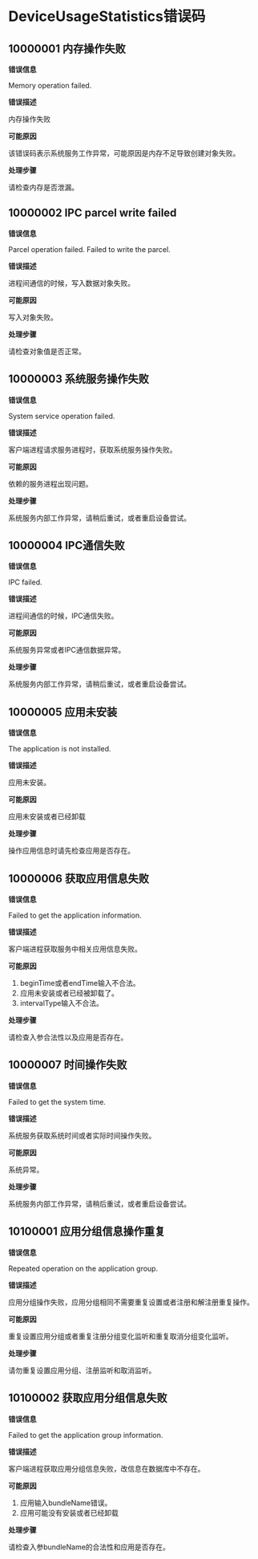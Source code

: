 # DeviceUsageStatistics错误码

## 10000001 内存操作失败

**错误信息**

Memory operation failed.

**错误描述**

内存操作失败

**可能原因**

该错误码表示系统服务工作异常，可能原因是内存不足导致创建对象失败。

**处理步骤**

请检查内存是否泄漏。

## 10000002 IPC parcel write failed

**错误信息**

Parcel operation failed. Failed to write the parcel.

**错误描述**

进程间通信的时候，写入数据对象失败。

**可能原因**

写入对象失败。

**处理步骤**

请检查对象值是否正常。

## 10000003 系统服务操作失败

**错误信息**

System service operation failed.

**错误描述**

客户端进程请求服务进程时，获取系统服务操作失败。

**可能原因**

依赖的服务进程出现问题。

**处理步骤**

系统服务内部工作异常，请稍后重试，或者重启设备尝试。

## 10000004 IPC通信失败

**错误信息**

IPC failed.

**错误描述**

进程间通信的时候，IPC通信失败。

**可能原因**

系统服务异常或者IPC通信数据异常。

**处理步骤**

系统服务内部工作异常，请稍后重试，或者重启设备尝试。

## 10000005 应用未安装

**错误信息**

The application is not installed.

**错误描述**

应用未安装。

**可能原因**

应用未安装或者已经卸载

**处理步骤**

操作应用信息时请先检查应用是否存在。

## 10000006 获取应用信息失败

**错误信息**

Failed to get the application information.

**错误描述**

客户端进程获取服务中相关应用信息失败。

**可能原因**

1. beginTime或者endTime输入不合法。
2. 应用未安装或者已经被卸载了。
3. intervalType输入不合法。

**处理步骤**

请检查入参合法性以及应用是否存在。

## 10000007 时间操作失败

**错误信息**

Failed to get the system time.

**错误描述**

系统服务获取系统时间或者实际时间操作失败。

**可能原因**

系统异常。

**处理步骤**

系统服务内部工作异常，请稍后重试，或者重启设备尝试。

## 10100001 应用分组信息操作重复

**错误信息**

Repeated operation on the application group.

**错误描述**

应用分组操作失败，应用分组相同不需要重复设置或者注册和解注册重复操作。

**可能原因**

重复设置应用分组或者重复注册分组变化监听和重复取消分组变化监听。

**处理步骤**

请勿重复设置应用分组、注册监听和取消监听。

## 10100002 获取应用分组信息失败

**错误信息**

Failed to get the application group information.

**错误描述**

客户端进程获取应用分组信息失败，改信息在数据库中不存在。

**可能原因**

1. 应用输入bundleName错误。
2. 应用可能没有安装或者已经卸载

**处理步骤**

请检查入参bundleName的合法性和应用是否存在。

